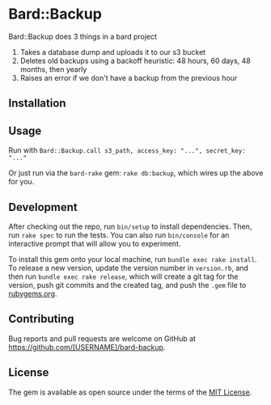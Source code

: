 # Bard::Backup

Bard::Backup does 3 things in a bard project
1. Takes a database dump and uploads it to our s3 bucket
2. Deletes old backups using a backoff heuristic: 48 hours, 60 days, 48 months, then yearly
3. Raises an error if we don't have a backup from the previous hour

## Installation

## Usage

Run with `Bard::Backup.call s3_path, access_key: "...", secret_key: "..."`

Or just run via the `bard-rake` gem: `rake db:backup`, which wires up the above for you.

## Development

After checking out the repo, run `bin/setup` to install dependencies. Then, run `rake spec` to run the tests. You can also run `bin/console` for an interactive prompt that will allow you to experiment.

To install this gem onto your local machine, run `bundle exec rake install`. To release a new version, update the version number in `version.rb`, and then run `bundle exec rake release`, which will create a git tag for the version, push git commits and the created tag, and push the `.gem` file to [rubygems.org](https://rubygems.org).

## Contributing

Bug reports and pull requests are welcome on GitHub at https://github.com/[USERNAME]/bard-backup.

## License

The gem is available as open source under the terms of the [MIT License](https://opensource.org/licenses/MIT).
